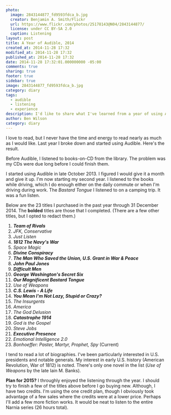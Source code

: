 ```yaml
---
photo:
  image: 2843144877_fd9593fdca_b.jpg
  creator: Benjamin A. Smith/Flickr
  url: https://www.flickr.com/photos/25178143@N04/2843144877/
  license: under CC BY-SA 2.0
  caption: Listening
layout: post
title: A Year of Audible, 2014
created_at: 2014-11-28 17:32
modified_at: 2014-11-28 17:32
published_at: 2014-11-28 17:32
date: 2014-11-28 17:32:01.000000000 -05:00
comments: true
sharing: true
footer: true
sidebar: true
image: 2843144877_fd9593fdca_b.jpg
category: diary
tags: 
  - audible
  - listening
  - experience
description: I'd like to share what I've learned from a year of using Audible.
author: Ben Wilson
category: diary
---
```

I love to read, but I never have the time and energy to read nearly as much as I would like. Last year I broke down and started using Audible. Here's the result.

<!-- more -->

Before Audible, I listened to books-on-CD from the library. The problem was my CDs were due long before I could finish them.

I started using Audible in late October 2013. I figured I would give it a month and give it up. I'm now starting my second year. I listened to the books while driving, which I do enough either on the daily commute or when I'm driving during work. The *Bastard Tongue* I listened to on a camping trip. It was a fun listen.

Below are the 23 titles I purchased in the past year through 31 December 2014. The **bolded** titles are those that I completed. (There are a few other titles, but I opted to redact them.)

1. ***Team of Rivals***
1. *JFK, Conservative*
1. *Just Listen*
1. ***1812 The Navy's War***
1. *Space Magic*
1. ***Divine Conspiracy***
1. ***The Man Who Saved the Union, U.S. Grant in War & Peace***
1. ***John Paul Jones***
1. ***Difficult Men***
1. ***George Washington's Secret Six***
1. ***Our Magnificent Bastard Tongue***
1. *Use of Weapons*
1. ***C.S. Lewis - A Life***
1. ***You Mean I'm Not Lazy, Stupid or Crazy?***
1. *The Insurgents*
1. *America*
1. *The God Delusion*
1. ***Catastrophe 1914***
1. *God is the Gospel*
1. *Steve Jobs*
1. ***Executive Presence***
1. *Emotional Intelligence 2.0*
1. *Bonhoeffer: Paster, Martyr, Prophet, Spy* (Current)

I tend to read a lot of biographies. I've been particularly interested in U.S. presidents and notable generals. My interest in early U.S. history (American Revolution, War of 1812) is noted. There's only one novel in the list (*Use of Weapons* by the late Iain M. Banks).

**Plan for 2015?** I throughly enjoyed the listening through the year. I should try to finish a few of the titles above before I go buying new. Although, I have two credits. I'm using the one credit plan, though I obviously took advantage of a few sales where the credits were at a lower price. Perhaps I'll add a few more fiction works. It would be neat to listen to the entire Narnia series (26 hours total).
